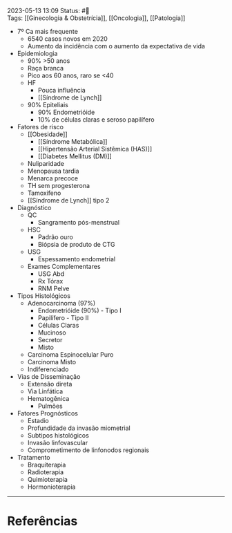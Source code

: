 2023-05-13 13:09
Status: #🌱   
Tags: [[Ginecologia & Obstetrícia]], [[Oncologia]], [[Patologia]]
<br/>
- 7º Ca mais frequente
	- 6540 casos novos em 2020
	- Aumento da incidência com o aumento da expectativa de vida
- Epidemiologia
	- 90% >50 anos
	- Raça branca
	- Pico aos 60 anos, raro se <40
	- HF
		- Pouca influência
		- [[Síndrome de Lynch]]
	- 90% Epiteliais
		- 90% Endometrióide
		- 10% de células claras e seroso papilífero
- Fatores de risco
	- [[Obesidade]]
		- [[Síndrome Metabólica]]
		- [[Hipertensão Arterial Sistêmica (HAS)]]
		- [[Diabetes Mellitus (DM)]]
	- Nuliparidade
	- Menopausa tardia
	- Menarca precoce
	- TH sem progesterona
	- Tamoxifeno
	- [[Síndrome de Lynch]] tipo 2
- Diagnóstico
	- QC
		- Sangramento pós-menstrual
	- HSC
		- Padrão ouro
		- Biópsia de produto de CTG
	- USG
		- Espessamento endometrial
	- Exames Complementares
		- USG Abd
		- Rx Tórax
		- RNM Pelve
- Tipos Histológicos
	- Adenocarcinoma (97%)
		- Endometrióide (90%) - Tipo I
		- Papilífero - Tipo II
		- Células Claras
		- Mucinoso
		- Secretor
		- Misto
	- Carcinoma Espinocelular Puro
	- Carcinoma Misto
	- Indiferenciado
- Vias de Disseminação
	- Extensão direta
	- Via Linfática
	- Hematogênica
		- Pulmões
- Fatores Prognósticos
	- Estadio
	- Profundidade da invasão miometrial
	- Subtipos histológicos
	- Invasão linfovascular
	- Comprometimento de linfonodos regionais
- Tratamento
	- Braquiterapia
	- Radioterapia
	- Quimioterapia
	- Hormonioterapia
____
# Referências


